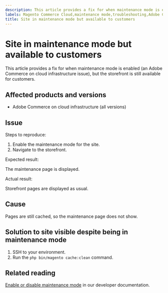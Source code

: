 ```yaml
---
description: This article provides a fix for when maintenance mode is enabled (an Adobe Commerce on cloud infrastructure issue), but the storefront is still available for customers.
labels: Magento Commerce Cloud,maintenance mode,troubleshooting,Adobe Commerce,cloud infrastructure
title: Site in maintenance mode but available to customers
---
```


# Site in maintenance mode but available to customers

This article provides a fix for when maintenance mode is enabled (an Adobe Commerce on cloud infrastructure issue), but the storefront is still available for customers.

## Affected products and versions

* Adobe Commerce on cloud infrastructure (all versions)

## Issue

<span class="wysiwyg-underline">Steps to reproduce:</span>

1. Enable the maintenance mode for the site.
1. Navigate to the storefront.

<span class="wysiwyg-underline">Expected result:</span>

The maintenance page is displayed.

<span class="wysiwyg-underline">Actual result:</span>

Storefront pages are displayed as usual.

## Cause

Pages are still cached, so the maintenance page does not show.

## Solution to site visible despite being in maintenance mode

1. SSH to your environment.
1. Run the `php bin/magento cache:clean` command.

## Related reading

[Enable or disable maintenance mode](https://devdocs.magento.com/guides/v2.3/install-gde/install/cli/install-cli-subcommands-maint.html) in our developer documentation.